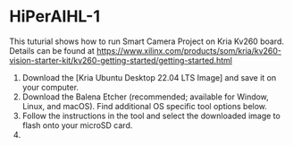 # HiPerAIHL-1

This tuturial shows how to run Smart Camera Project on Kria Kv260 board.
Details can be found at https://www.xilinx.com/products/som/kria/kv260-vision-starter-kit/kv260-getting-started/getting-started.html 

1) Download the [Kria Ubuntu Desktop 22.04 LTS Image] and save it on your computer.
2) Download the Balena Etcher (recommended; available for Window, Linux, and macOS). Find additional OS specific tool options below.
3) Follow the instructions in the tool and select the downloaded image to flash onto your microSD card.
4) 


